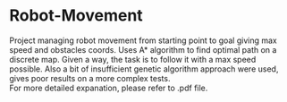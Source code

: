# Robot-Movement
Project managing robot movement from starting point to goal giving max speed and obstacles coords. Uses A* algorithm to find optimal path
on a discrete map. Given a way, the task is to follow it with a max speed possible. Also a bit of insufficient genetic algorithm approach were used,
gives poor results on a more complex tests.   
For more detailed expanation, please refer to .pdf file.
